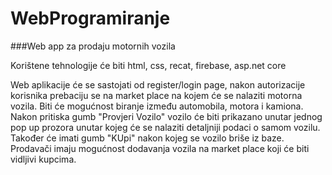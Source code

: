 # WebProgramiranje

###Web app za prodaju motornih vozila

Korištene tehnologije će biti html, css, recat, firebase, asp.net core

Web aplikacije će se sastojati od register/login page, nakon autorizacije korisnika prebaciju se na market place na kojem će se nalaziti motorna vozila. Biti će mogućnost biranje između automobila, motora i kamiona. Nakon pritiska gumb "Provjeri Vozilo"  vozilo će biti prikazano unutar jednog pop up prozora unutar kojeg će se nalaziti detaljniji podaci o samom vozilu. Također će imati gumb "KUpi" nakon kojeg se vozilo briše iz baze. Prodavači imaju mogućnost dodavanja vozila na market place koji će biti vidljivi kupcima.
